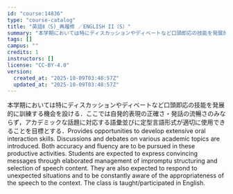 ```yaml
---
id: "course:14836"
type: "course-catalog"
title: "英語Ⅱ（S)_再履修 ／ENGLISH II（S）"
summary: "本学期においては特にディスカッションやディベートなど口頭即応の技能を発展的に訓練する機会を設ける．ここでは自発的表現の正確さ・発話の流暢さのみならず，アカデミックな話題に対応する語彙並びに定型言語形式が適切に使用できることを目標とする．Pr…"
tags: []
campus: ""
credits: 1
instructors: []
license: "CC-BY-4.0"
version:
  created_at: "2025-10-09T03:48:57Z"
  updated_at: "2025-10-09T03:48:57Z"
---
```

本学期においては特にディスカッションやディベートなど口頭即応の技能を発展的に訓練する機会を設ける．ここでは自発的表現の正確さ・発話の流暢さのみならず，アカデミックな話題に対応する語彙並びに定型言語形式が適切に使用できることを目標とする．Provides opportunities to develop extensive oral interaction skills. Discussions and debates on various academic topics are introduced. Both accuracy and fluency are to be pursued in these productive activities. Students are expected to express convincing messages through elaborated management of impromptu structuring and selection of speech content. They are also expected to respond to unexpected situations and to be constantly aware of the appropriateness of the speech to the context. The class is taught/participated in English.
